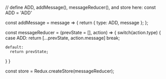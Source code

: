 // define ADD, addMessage(), messageReducer(), and store here:
const ADD = 'ADD'

const addMessage = message => {
  return {
    type: ADD,
    message
  };
};

const messageReducer = (prevState = [], action) => {
  switch(action.type) {
    case ADD:
      return [...prevState, action.message]
      break;

    default:
      return prevState;
  }
}

const store = Redux.createStore(messageReducer);